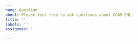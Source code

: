 ```yaml
---
name: Question
about: Please feel free to ask questions about GCAM-EML.
title: ''
labels: ''
assignees: ''

---
```



